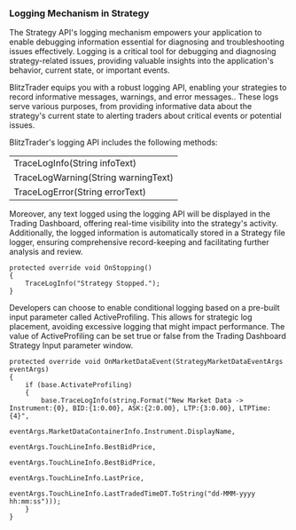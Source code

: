 ### Logging Mechanism in Strategy

The Strategy API's logging mechanism empowers your application to enable debugging information essential for diagnosing and troubleshooting issues effectively. Logging is a critical tool for debugging and diagnosing strategy-related issues, providing valuable insights into the application's behavior, current state, or important events.

BlitzTrader equips you with a robust logging API, enabling your strategies to record informative messages, warnings, and error messages.. These logs serve various purposes, from providing informative data about the strategy's current state to alerting traders about critical events or potential issues.

BlitzTrader's logging API includes the following methods:

| |
| :--- |
| TraceLogInfo(String infoText) |
| TraceLogWarning(String warningText) |
| TraceLogError(String errorText) |
Moreover, any text logged using the logging API will be displayed in the Trading Dashboard, offering real-time visibility into the strategy's activity. Additionally, the logged information is automatically stored in a Strategy file logger, ensuring comprehensive record-keeping and facilitating further analysis and review.

```
protected override void OnStopping()
{
    TraceLogInfo("Strategy Stopped.");
}
```

Developers can choose to enable conditional logging based on a pre-built input parameter called ActiveProfiling. This allows for strategic log placement, avoiding excessive logging that might impact performance. The value of ActiveProfiling can be set true or false from the Trading Dashboard Strategy Input parameter window.

```
protected override void OnMarketDataEvent(StrategyMarketDataEventArgs eventArgs)
{
    if (base.ActivateProfiling)
    {
        base.TraceLogInfo(string.Format("New Market Data -> Instrument:{0}, BID:{1:0.00}, ASK:{2:0.00}, LTP:{3:0.00}, LTPTime:{4}",
                                                                    eventArgs.MarketDataContainerInfo.Instrument.DisplayName,
                                                                    eventArgs.TouchLineInfo.BestBidPrice,
                                                                    eventArgs.TouchLineInfo.BestBidPrice,
                                                                    eventArgs.TouchLineInfo.LastPrice,
                                                                    eventArgs.TouchLineInfo.LastTradedTimeDT.ToString("dd-MMM-yyyy hh:mm:ss")));
    }
}
```